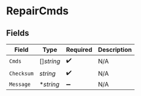 # RepairCmds


## Fields

| Field              | Type               | Required           | Description        |
| ------------------ | ------------------ | ------------------ | ------------------ |
| `Cmds`             | []*string*         | :heavy_check_mark: | N/A                |
| `Checksum`         | *string*           | :heavy_check_mark: | N/A                |
| `Message`          | **string*          | :heavy_minus_sign: | N/A                |